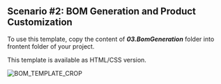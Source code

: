 ## Scenario #2: BOM Generation and Product Customization

To use this template, copy the content of **_03.BomGeneration_** folder into frontent folder of your project.

This template is available as HTML/CSS version.

![BOM_TEMPLATE_CROP](https://user-images.githubusercontent.com/969404/111391742-9bf47f00-868b-11eb-843f-7652a55b15df.gif)
